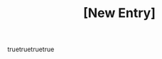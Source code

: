 ---
name: New Entry
description: Propose new content or sources for Agrippa's Naval Legacy
title: "[New Entry] <Your Title>"
labels: [new-entry]
body:
  - type: markdown
    attributes:
      value: |
        Thank you for contributing to Agrippa's Naval Legacy! Use this template to propose new content or sources.
  - type: textarea
    id: new-content
    attributes:
      label: Proposed Content
      description: Describe the new content or source (e.g., a new source for Agrippa’s 36 BCE campaign).
      placeholder: "Example: Suggest adding a reference to a naval inscription from Brundisium."
    validations:
      required: true
  - type: textarea
    id: relevance
    attributes:
      label: Relevance
      description: Explain how this contributes to Agrippa’s naval career, life, or propaganda.
      placeholder: "Example: Clarifies Agrippa’s fleet logistics post-Actium."
    validations:
      required: true
  - type: textarea
    id: sources
    attributes:
      label: Sources
      description: Provide citations for your proposal (e.g., primary or secondary sources).
      placeholder: "Example: Inscription cited in Smith (2020), Roman Naval Records."
    validations:
      required: true
---